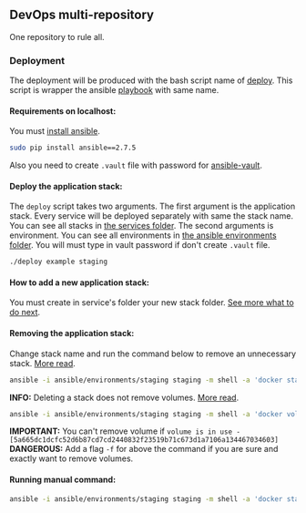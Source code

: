## DevOps multi-repository

One repository to rule all.

### Deployment

The deployment will be produced with the bash script name of [deploy](./deploy).
This script is wrapper the ansible [playbook](./ansible/playbook/deploy.yml) with same name.

#### Requirements on localhost:

You must [install ansible](http://docs.ansible.com/ansible/intro_installation.html).

```sh
sudo pip install ansible==2.7.5
```

Also you need to create `.vault` file with password for [ansible-vault](https://docs.ansible.com/ansible/2.4/ansible-vault.html).

#### Deploy the application stack:

The `deploy` script takes two arguments. The first argument is the application stack.
Every service will be deployed separately with same the stack name. You can see all stacks in [the services folder](./services).
The second arguments is environment. You can see all environments in [the ansible environments folder](./ansible/environments).
You will must type in vault password if don't create `.vault` file.

```sh
./deploy example staging
```

#### How to add a new application stack:

You must create in service's folder your new stack folder. [See more what to do next](./services#structure).

#### Removing the application stack:

Change stack name and run the command below to remove an unnecessary stack. [More read](https://docs.docker.com/engine/reference/commandline/stack_rm/).

```sh
ansible -i ansible/environments/staging staging -m shell -a 'docker stack rm example' --vault-password-file=.vault
```

**INFO:** Deleting a stack does not remove volumes. [More read](https://docs.docker.com/engine/reference/commandline/volume_rm/).

```sh
ansible -i ansible/environments/staging staging -m shell -a 'docker volume rm example_*' --vault-password-file=.vault
```

**IMPORTANT:** You can't remove volume if `volume is in use - [5a665dc1dcfc52d6b87cd7cd2440832f23519b71c673d1a7106a134467034603]`
<br>
**DANGEROUS:** Add a flag `-f` for above the command if you are sure and exactly want to remove volumes.

#### Running manual command:

```sh
ansible -i ansible/environments/staging staging -m shell -a 'docker stack ls' --vault-password-file=.vault
```
